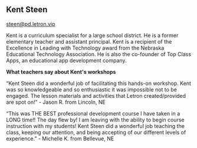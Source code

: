 ## Kent Steen

[steen@pd.letron.vip](mailto:steen@pd.letron.vip)

Kent is a curriculum specialist for a large school district. He is a former elementary teacher and assistant principal. Kent is a recipient of the Excellence in Leading with Technology award from the Nebraska Educational Technology Association. He is also the co-founder of Top Class Apps, an educational app development company.

**What teachers say about Kent's workshops**

“Kent Steen did a wonderful job of facilitating this hands-on workshop. Kent was so knowledgeable and so enthusiastic it was impossible not to be engaged. The lesson materials and activities that Letron created/provided are spot on!” - Jason R. from Lincoln, NE

“This was THE BEST professional development course I have taken in a LONG time!! The day flew by! I am leaving with the ability to begin course instruction with my students! Kent Steen did a wonderful job teaching the class, keeping our attention, and being accepting of our different levels of experience.” - Michelle K. from Bellevue, NE


